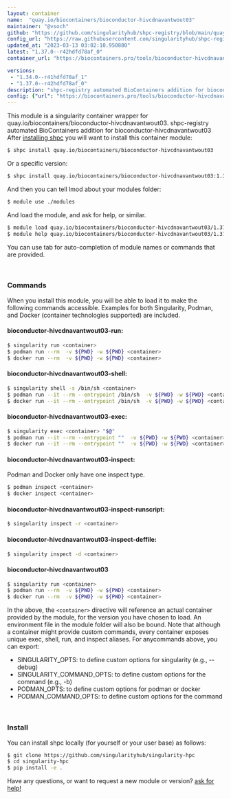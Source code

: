 ```yaml
---
layout: container
name:  "quay.io/biocontainers/bioconductor-hivcdnavantwout03"
maintainer: "@vsoch"
github: "https://github.com/singularityhub/shpc-registry/blob/main/quay.io/biocontainers/bioconductor-hivcdnavantwout03/container.yaml"
config_url: "https://raw.githubusercontent.com/singularityhub/shpc-registry/main/quay.io/biocontainers/bioconductor-hivcdnavantwout03/container.yaml"
updated_at: "2023-03-13 03:02:10.950880"
latest: "1.37.0--r42hdfd78af_0"
container_url: "https://biocontainers.pro/tools/bioconductor-hivcdnavantwout03"

versions:
 - "1.34.0--r41hdfd78af_1"
 - "1.37.0--r42hdfd78af_0"
description: "shpc-registry automated BioContainers addition for bioconductor-hivcdnavantwout03"
config: {"url": "https://biocontainers.pro/tools/bioconductor-hivcdnavantwout03", "maintainer": "@vsoch", "description": "shpc-registry automated BioContainers addition for bioconductor-hivcdnavantwout03", "latest": {"1.37.0--r42hdfd78af_0": "sha256:17ec0a5be607e6adcfa38140248ac27b3d77896e219988b7780b356fa7acb98b"}, "tags": {"1.34.0--r41hdfd78af_1": "sha256:adeabecd005cc86cdae547f012db1c0cf4ffa68eb91f0449d8e0b35c175a78b4", "1.37.0--r42hdfd78af_0": "sha256:17ec0a5be607e6adcfa38140248ac27b3d77896e219988b7780b356fa7acb98b"}, "docker": "quay.io/biocontainers/bioconductor-hivcdnavantwout03"}
---
```


This module is a singularity container wrapper for quay.io/biocontainers/bioconductor-hivcdnavantwout03.
shpc-registry automated BioContainers addition for bioconductor-hivcdnavantwout03
After [installing shpc](#install) you will want to install this container module:


```bash
$ shpc install quay.io/biocontainers/bioconductor-hivcdnavantwout03
```

Or a specific version:

```bash
$ shpc install quay.io/biocontainers/bioconductor-hivcdnavantwout03:1.37.0--r42hdfd78af_0
```

And then you can tell lmod about your modules folder:

```bash
$ module use ./modules
```

And load the module, and ask for help, or similar.

```bash
$ module load quay.io/biocontainers/bioconductor-hivcdnavantwout03/1.37.0--r42hdfd78af_0
$ module help quay.io/biocontainers/bioconductor-hivcdnavantwout03/1.37.0--r42hdfd78af_0
```

You can use tab for auto-completion of module names or commands that are provided.

<br>

### Commands

When you install this module, you will be able to load it to make the following commands accessible.
Examples for both Singularity, Podman, and Docker (container technologies supported) are included.

#### bioconductor-hivcdnavantwout03-run:

```bash
$ singularity run <container>
$ podman run --rm  -v ${PWD} -w ${PWD} <container>
$ docker run --rm  -v ${PWD} -w ${PWD} <container>
```

#### bioconductor-hivcdnavantwout03-shell:

```bash
$ singularity shell -s /bin/sh <container>
$ podman run --it --rm --entrypoint /bin/sh  -v ${PWD} -w ${PWD} <container>
$ docker run --it --rm --entrypoint /bin/sh  -v ${PWD} -w ${PWD} <container>
```

#### bioconductor-hivcdnavantwout03-exec:

```bash
$ singularity exec <container> "$@"
$ podman run --it --rm --entrypoint ""  -v ${PWD} -w ${PWD} <container> "$@"
$ docker run --it --rm --entrypoint ""  -v ${PWD} -w ${PWD} <container> "$@"
```

#### bioconductor-hivcdnavantwout03-inspect:

Podman and Docker only have one inspect type.

```bash
$ podman inspect <container>
$ docker inspect <container>
```

#### bioconductor-hivcdnavantwout03-inspect-runscript:

```bash
$ singularity inspect -r <container>
```

#### bioconductor-hivcdnavantwout03-inspect-deffile:

```bash
$ singularity inspect -d <container>
```



#### bioconductor-hivcdnavantwout03

```bash
$ singularity run <container>
$ podman run --rm  -v ${PWD} -w ${PWD} <container>
$ docker run --rm  -v ${PWD} -w ${PWD} <container>
```


In the above, the `<container>` directive will reference an actual container provided
by the module, for the version you have chosen to load. An environment file in the
module folder will also be bound. Note that although a container
might provide custom commands, every container exposes unique exec, shell, run, and
inspect aliases. For anycommands above, you can export:

 - SINGULARITY_OPTS: to define custom options for singularity (e.g., --debug)
 - SINGULARITY_COMMAND_OPTS: to define custom options for the command (e.g., -b)
 - PODMAN_OPTS: to define custom options for podman or docker
 - PODMAN_COMMAND_OPTS: to define custom options for the command

<br>

### Install

You can install shpc locally (for yourself or your user base) as follows:

```bash
$ git clone https://github.com/singularityhub/singularity-hpc
$ cd singularity-hpc
$ pip install -e .
```

Have any questions, or want to request a new module or version? [ask for help!](https://github.com/singularityhub/singularity-hpc/issues)